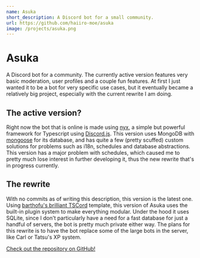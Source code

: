 ```yaml
---
name: Asuka
short_description: A Discord bot for a small community.
url: https://github.com/haiiro-moe/asuka
image: /projects/asuka.png
---
```


# Asuka

A Discord bot for a community. The currently active version features very basic moderation, user profiles and a couple fun features. At first I just wanted it to be a bot for very specific use cases, but it eventually became a relatively big project, especially with the current rewrite I am doing.

## The active version?

Right now the bot that is online is made using [nyx](https://github.com/nyx-discord/nyx), a simple but powerful framework for Typescript using [Discord.js](https://discord.js.org). This version uses MongoDB with [mongoose](https://mongoosejs.com/) for its database, and has quite a few (pretty scuffed) custom solutions for problems such as i18n, schedules and database abstractions. This version has a major problem with schedules, which caused me to pretty much lose interest in further developing it, thus the new rewrite that's in progress currently.

## The rewrite

With no commits as of writing this description, this version is the latest one. Using [barthofu's brilliant TSCord](https://github.com/barthofu/tscord) template, this version of Asuka uses the built-in plugin system to make everything modular. Under the hood it uses SQLite, since I don't particularly have a need for a fast database for just a handful of servers, the bot is pretty much private either way. The plans for this rewrite is to have the bot replace some of the large bots in the server, like Carl or Tatsu's XP system.

[Check out the repository on GitHub!](https://github.com/Kex1016/asuka)
